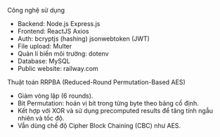 Công nghệ sử dụng
- Backend: 
    Node.js
    Express.js
- Frontend: 
    ReactJS
    Axios 
- Auth:
    bcryptjs (hashing)
    jsonwebtoken (JWT)
- File upload: Multer
- Quản lí biến môi trường: dotenv
- Database: MySQL
- Public website: railway.com

Thuật toán RRPBA (Reduced-Round Permutation-Based AES)
- Giảm vòng lặp (6 rounds).
- Bit Permutation: hoán vị bit trong từng byte theo bảng cố định.
- Kết hợp với XOR và sử dụng precomputed results để tăng tính ngẫu nhiên và tốc độ.
- Vẫn dùng chế độ Cipher Block Chaining (CBC) như AES.